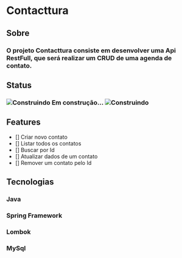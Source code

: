 # Contacttura

## Sobre

### O projeto Contacttura consiste em desenvolver uma Api RestFull, que será realizar um CRUD de uma agenda de contato.

## Status

### ![Construindo](C:\java\contacttura\assets\img\assets\img\loading) Em construção... ![Construindo](C:\java\contacttura\assets\img\assets\img\loading)

## Features

- [] Criar novo contato
- [] Listar todos os contatos
- [] Buscar por Id
- [] Atualizar dados de um contato
- [] Remover um contato pelo Id

## Tecnologias

### Java
### Spring Framework
### Lombok
### MySql